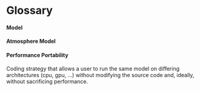 # Glossary

#### Model
#### Atmosphere Model
#### Performance Portability
Coding strategy that allows a user to run the same model on differing architectures (cpu, gpu, ...) without modifying the source code and, ideally, without sacrificing performance.
